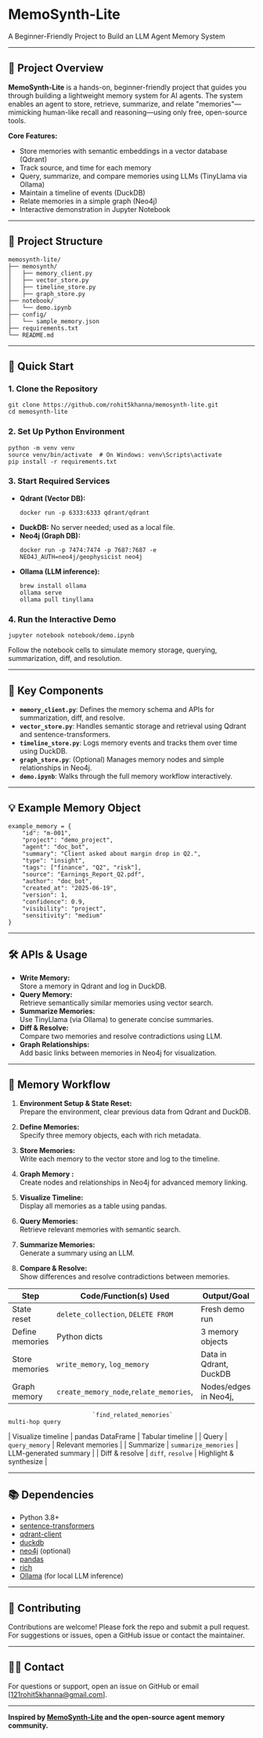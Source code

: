 # MemoSynth-Lite

A Beginner-Friendly Project to Build an LLM Agent Memory System

---

## 📝 Project Overview

**MemoSynth-Lite** is a hands-on, beginner-friendly project that guides you through building a lightweight memory system for AI agents. The system enables an agent to store, retrieve, summarize, and relate "memories"—mimicking human-like recall and reasoning—using only free, open-source tools.

**Core Features:**
- Store memories with semantic embeddings in a vector database (Qdrant)
- Track source, and time for each memory
- Query, summarize, and compare memories using LLMs (TinyLlama via Ollama)
- Maintain a timeline of events (DuckDB)
- Relate memories in a simple graph (Neo4j)
- Interactive demonstration in Jupyter Notebook

---

## 📁 Project Structure

```
memosynth-lite/
├── memosynth/
│   ├── memory_client.py
│   ├── vector_store.py
│   ├── timeline_store.py
│   ├── graph_store.py
├── notebook/
│   └── demo.ipynb
├── config/
│   └── sample_memory.json
├── requirements.txt
└── README.md
```

---

## 🚀 Quick Start

### 1. **Clone the Repository**
```
git clone https://github.com/rohit5khanna/memosynth-lite.git
cd memosynth-lite
```

### 2. **Set Up Python Environment**
```
python -m venv venv
source venv/bin/activate  # On Windows: venv\Scripts\activate
pip install -r requirements.txt
```

### 3. **Start Required Services**
- **Qdrant (Vector DB):**
  ```
  docker run -p 6333:6333 qdrant/qdrant
  ```
- **DuckDB:** No server needed; used as a local file.
- **Neo4j (Graph DB):**
  ```
  docker run -p 7474:7474 -p 7687:7687 -e NEO4J_AUTH=neo4j/geophysicist neo4j
  ```
- **Ollama (LLM inference):**
  ```
  brew install ollama
  ollama serve
  ollama pull tinyllama
  ```

### 4. **Run the Interactive Demo**
```
jupyter notebook notebook/demo.ipynb
```
Follow the notebook cells to simulate memory storage, querying, summarization, diff, and resolution.

---

## 🧩 Key Components

- **`memory_client.py`**: Defines the memory schema and APIs for summarization, diff, and resolve.
- **`vector_store.py`**: Handles semantic storage and retrieval using Qdrant and sentence-transformers.
- **`timeline_store.py`**: Logs memory events and tracks them over time using DuckDB.
- **`graph_store.py`**: (Optional) Manages memory nodes and simple relationships in Neo4j.
- **`demo.ipynb`**: Walks through the full memory workflow interactively.

---

## 💡 Example Memory Object

```
example_memory = {
    "id": "m-001",
    "project": "demo_project",
    "agent": "doc_bot",
    "summary": "Client asked about margin drop in Q2.",
    "type": "insight",
    "tags": ["finance", "Q2", "risk"],
    "source": "Earnings_Report_Q2.pdf",
    "author": "doc_bot",
    "created_at": "2025-06-19",
    "version": 1,
    "confidence": 0.9,
    "visibility": "project",
    "sensitivity": "medium"
}
```

---

## 🛠️ APIs & Usage

- **Write Memory:**  
  Store a memory in Qdrant and log in DuckDB.
- **Query Memory:**  
  Retrieve semantically similar memories using vector search.
- **Summarize Memories:**  
  Use TinyLlama (via Ollama) to generate concise summaries.
- **Diff & Resolve:**  
  Compare two memories and resolve contradictions using LLM.
- **Graph Relationships:**  
  Add basic links between memories in Neo4j for visualization.

---

## 🧠 Memory Workflow

1. **Environment Setup & State Reset:**  
   Prepare the environment, clear previous data from Qdrant and DuckDB.

2. **Define Memories:**  
   Specify three memory objects, each with rich metadata.

3. **Store Memories:**  
   Write each memory to the vector store and log to the timeline.

4. **Graph Memory :**  
   Create nodes and relationships in Neo4j for advanced memory linking.

5. **Visualize Timeline:**  
   Display all memories as a table using pandas.

6. **Query Memories:**  
   Retrieve relevant memories with semantic search.

7. **Summarize Memories:**  
   Generate a summary using an LLM.

8. **Compare & Resolve:**  
   Show differences and resolve contradictions between memories.

| Step                    | Code/Function(s) Used                   | Output/Goal                        |
|-------------------------|---------------------------------------- |------------------------------------|
| State reset             | `delete_collection`, `DELETE FROM`      | Fresh demo run                     |
| Define memories         | Python dicts                            | 3 memory objects                   |
| Store memories          | `write_memory`, `log_memory`            | Data in Qdrant, DuckDB             |
| Graph memory            | `create_memory_node`,`relate_memories`, | Nodes/edges in Neo4j,              |
                            `find_related_memories`                   multi-hop query
| Visualize timeline      | pandas DataFrame                        | Tabular timeline                   |
| Query                   | `query_memory`                          | Relevant memories                  |
| Summarize               | `summarize_memories`                    | LLM-generated summary              |
| Diff & resolve          | `diff`, `resolve`                       | Highlight & synthesize             |

---

## 📚 Dependencies

- Python 3.8+
- [sentence-transformers](https://www.sbert.net/)
- [qdrant-client](https://qdrant.tech/)
- [duckdb](https://duckdb.org/)
- [neo4j](https://neo4j.com/) (optional)
- [pandas](https://pandas.pydata.org/)
- [rich](https://rich.readthedocs.io/)
- [Ollama](https://ollama.com/) (for local LLM inference)

---

## 🤝 Contributing

Contributions are welcome! Please fork the repo and submit a pull request.  
For suggestions or issues, open a GitHub issue or contact the maintainer.

---


## 🙋‍♂️ Contact

For questions or support, open an issue on GitHub or email [121rohit5khanna@gmail.com].

---


**Inspired by [MemoSynth-Lite](https://ppl-ai-file-upload.s3.amazonaws.com/web/direct-files/attachments/31230649/a1f62bc3-0e5d-49fa-bb20-d5b9849ef56b/Copy-of-MemoSynth-Lite.pdf) and the open-source agent memory community.**
```